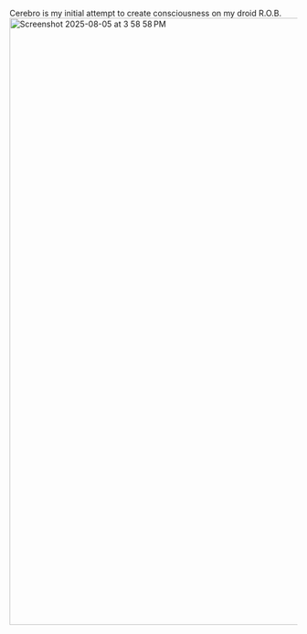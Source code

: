 Cerebro is my initial attempt to create consciousness on my droid R.O.B.
<img width="2393" height="1063" alt="Screenshot 2025-08-05 at 3 58 58 PM" src="https://github.com/user-attachments/assets/951fcac3-bdcf-470d-927f-fce3f94018d1" />
